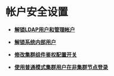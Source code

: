 # 帐户安全设置<a name="admin_guide_000243"></a>

-   **[解锁LDAP用户和管理帐户](解锁LDAP用户和管理帐户.md)**  

-   **[解锁系统内部用户](解锁系统内部用户.md)**  

-   **[修改集群组件鉴权配置开关](修改集群组件鉴权配置开关.md)**  

-   **[使用普通模式集群用户在非集群节点登录](使用普通模式集群用户在非集群节点登录.md)**  


